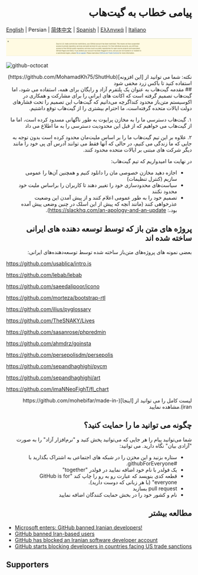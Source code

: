 # <div dir="rtl">پیامی خطاب به گیت‌هاب</div>
[English](./README.md) | Persian | [简体中文](./README-CN.md) | [Spanish](./README-ES.md) | [Ελληνικά](./README-GR.md) | [Italiano](./README-IT.md)

![alt text](./message.png)

![github-octocat](https://user-images.githubusercontent.com/16706911/61997137-7aa7df00-b0b2-11e9-97f1-f452855fe21c.png)

<div dir="rtl">نکته: شما می توانید از  [این افزونه](https://github.com/MohamadKh75/ShutHub) استفاده کنید تا باکس زرد مخفی شود</div>

 <div dir="rtl">
## مقدمه
گیت‌هاب به عنوان یک پلتفرم آزاد و رایگان برای همه، استفاده می شود، اما گیت‌هاب تصمیم گرفته است که اکانت های ایرانی را برای  مشارکت و همکاری در اکوسیستم متن‌باز محدود کنداگرچه می‌دانیم که گیت‌هاب این تصمیم را تحت فشارهای دولت ایالات متحده گرفته‌است، ما احترام بیشتری را از گیت‌هاب توقع داشتیم.

۱. گیت‌هاب دسترسی ما را به مخازن پرایوت به طور ناگهانی مسدود کرده است، اما ما از گیت‌هاب می خواهیم که از قبل این محدودیت دسترسی را به ما اطلاع می داد

۲. علاوه بر این تیم گیت‌هاب ما را بر اساس ملیت‌مان محدود کرده است بدون توجه به جایی که ما زندگی می کنیم، در حالی که آنها فقط می توانند آدرس آی پی خود را مانند دیگر شرکت های مبتنی بر ایالات متحده محدود کنند.


در نهایت ما امیدواریم که تیم گیت‌هاب:

- اجازه دهید مخازن خصوصی مان را دانلود کنیم و همچنین آن‌ها را عمومی سازیم (کنترل تنظیمات)
- سیاست‌های محدودسازی خود را تغییر دهند تا کاربران را براساس ملیت خود محدود نکنند
- تصمیم خود را به طور عمومی اعلام کنند و از پیش آمدن این وضعیت عذرخواهی کنند
 (مانند آنچه که پیش از این  اسلک در چنین وضعی پیش آمده بود،: https://slackhq.com/an-apology-and-an-update).

##  پروژه های متن باز که توسط توسعه دهنده های ایرانی ساخته شده اند

بعضی نمونه های پروژه‌های متن‌باز ساخته شده توسط توسعه‌دهنده‌های ایرانی:
</div>

https://github.com/usablica/intro.js

https://github.com/lebab/lebab

https://github.com/saeedalipoor/icono

https://github.com/morteza/bootstrap-rtl

https://github.com/ilius/pyglossary

https://github.com/TheSNAKY/Lives

https://github.com/sasanrose/phpredmin

https://github.com/ahmdrz/goinsta

https://github.com/persepolisdm/persepolis

https://github.com/sepandhaghighi/pycm

https://github.com/sepandhaghighi/art

https://github.com/imaNNeoFighT/fl_chart

 <div dir="rtl">
لیست کامل را می توانید از  [اینجا](https://github.com/mohebifar/made-in-iran).مشاهده نمایید

## چگونه می توانید ما را حمایت کنید؟

شما می‌توانید پیام را هر جایی که می‌توانید پخش کنید و "نرم‌افزار آزاد" را به صورت "آزادی بیان" نگاه دارید.
می توانید:

- ستاره بزنید و این مخزن را در شبکه های اجتماعی به اشتراک بگذارید با #githubForEveryone.
- یک فولدر با نام خود اضافه نمایید در فولدر "together" 
- قطعه کدی بنویسد که عبارت رو به رو را چاپ کند "GitHub is for everyone" (با هر زبانی که دوست دارید).
-  pull request بسازید
- نام و کشور خود را در بخش حمایت کنندگان اضافه نمایید


## مطالعه بیشتر
</div>

- [Microsoft enters: GitHub banned Iranian developers!](https://medium.com/@d.aliyamini/microsoft-enters-github-banned-iranian-developers-843f7c60a146)
- [GitHub banned Iran-based users](https://financialtribune.com/articles/sci-tech/99111/github-bans-iran-based-users)
- [GitHub has blocked an Iranian software developer account](https://hub.packtpub.com/github-has-blocked-an-iranian-software-developers-account)
- [GitHub starts blocking developers in countries facing US trade sanctions](https://www.zdnet.com/article/github-starts-blocking-developers-in-countries-facing-us-trade-sanctions)

## Supporters
